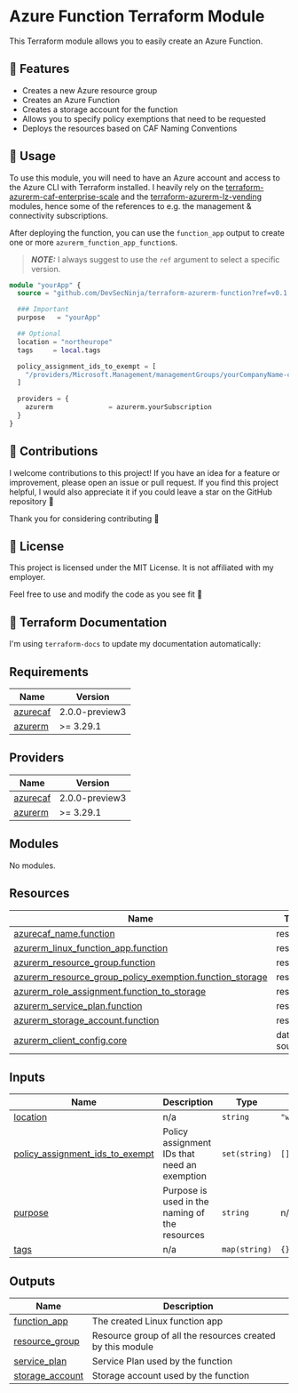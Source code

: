 # Azure Function Terraform Module

This Terraform module allows you to easily create an Azure Function.

## 📌 Features

- Creates a new Azure resource group
- Creates an Azure Function
- Creates a storage account for the function
- Allows you to specify policy exemptions that need to be requested
- Deploys the resources based on CAF Naming Conventions

## 🔧 Usage

To use this module, you will need to have an Azure account and access to the Azure CLI with Terraform installed.
I heavily rely on the [terraform-azurerm-caf-enterprise-scale](https://github.com/Azure/terraform-azurerm-caf-enterprise-scale) and the [terraform-azurerm-lz-vending](https://github.com/Azure/terraform-azurerm-lz-vending) modules, hence some of the references to e.g. the management & connectivity subscriptions.

After deploying the function, you can use the `function_app` output to create one or more `azurerm_function_app_function`s.

> **_NOTE:_** I always suggest to use the `ref` argument to select a specific version.

```` terraform
module "yourApp" {
  source = "github.com/DevSecNinja/terraform-azurerm-function?ref=v0.1.0"

  ### Important
  purpose   = "yourApp"

  ## Optional
  location = "northeurope"
  tags     = local.tags

  policy_assignment_ids_to_exempt = [
    "/providers/Microsoft.Management/managementGroups/yourCompanyName-corp/providers/Microsoft.Authorization/policyAssignments/Deny-Public-Endpoints"
  ]

  providers = {
    azurerm              = azurerm.yourSubscription
  }
}
````

## 🤝 Contributions

I welcome contributions to this project! If you have an idea for a feature or improvement, please open an issue or pull request. If you find this project helpful, I would also appreciate it if you could leave a star on the GitHub repository 🌟

Thank you for considering contributing 🙏

## 📜 License

This project is licensed under the MIT License. It is not affiliated with my employer.

Feel free to use and modify the code as you see fit 🎉

## 📄 Terraform Documentation

I'm using `terraform-docs` to update my documentation automatically:

<!-- BEGIN_TF_DOCS -->
## Requirements

| Name | Version |
|------|---------|
| <a name="requirement_azurecaf"></a> [azurecaf](#requirement\_azurecaf) | 2.0.0-preview3 |
| <a name="requirement_azurerm"></a> [azurerm](#requirement\_azurerm) | >= 3.29.1 |

## Providers

| Name | Version |
|------|---------|
| <a name="provider_azurecaf"></a> [azurecaf](#provider\_azurecaf) | 2.0.0-preview3 |
| <a name="provider_azurerm"></a> [azurerm](#provider\_azurerm) | >= 3.29.1 |

## Modules

No modules.

## Resources

| Name | Type |
|------|------|
| [azurecaf_name.function](https://registry.terraform.io/providers/aztfmod/azurecaf/2.0.0-preview3/docs/resources/name) | resource |
| [azurerm_linux_function_app.function](https://registry.terraform.io/providers/hashicorp/azurerm/latest/docs/resources/linux_function_app) | resource |
| [azurerm_resource_group.function](https://registry.terraform.io/providers/hashicorp/azurerm/latest/docs/resources/resource_group) | resource |
| [azurerm_resource_group_policy_exemption.function_storage](https://registry.terraform.io/providers/hashicorp/azurerm/latest/docs/resources/resource_group_policy_exemption) | resource |
| [azurerm_role_assignment.function_to_storage](https://registry.terraform.io/providers/hashicorp/azurerm/latest/docs/resources/role_assignment) | resource |
| [azurerm_service_plan.function](https://registry.terraform.io/providers/hashicorp/azurerm/latest/docs/resources/service_plan) | resource |
| [azurerm_storage_account.function](https://registry.terraform.io/providers/hashicorp/azurerm/latest/docs/resources/storage_account) | resource |
| [azurerm_client_config.core](https://registry.terraform.io/providers/hashicorp/azurerm/latest/docs/data-sources/client_config) | data source |

## Inputs

| Name | Description | Type | Default | Required |
|------|-------------|------|---------|:--------:|
| <a name="input_location"></a> [location](#input\_location) | n/a | `string` | `"westeurope"` | no |
| <a name="input_policy_assignment_ids_to_exempt"></a> [policy\_assignment\_ids\_to\_exempt](#input\_policy\_assignment\_ids\_to\_exempt) | Policy assignment IDs that need an exemption | `set(string)` | `[]` | no |
| <a name="input_purpose"></a> [purpose](#input\_purpose) | Purpose is used in the naming of the resources | `string` | n/a | yes |
| <a name="input_tags"></a> [tags](#input\_tags) | n/a | `map(string)` | `{}` | no |

## Outputs

| Name | Description |
|------|-------------|
| <a name="output_function_app"></a> [function\_app](#output\_function\_app) | The created Linux function app |
| <a name="output_resource_group"></a> [resource\_group](#output\_resource\_group) | Resource group of all the resources created by this module |
| <a name="output_service_plan"></a> [service\_plan](#output\_service\_plan) | Service Plan used by the function |
| <a name="output_storage_account"></a> [storage\_account](#output\_storage\_account) | Storage account used by the function |
<!-- END_TF_DOCS -->
